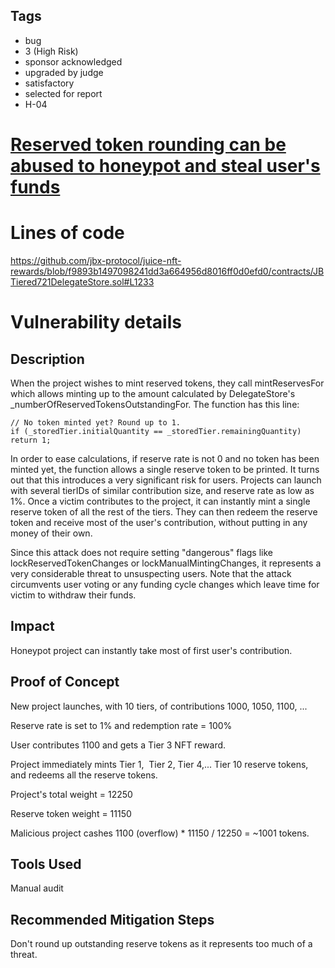 ## Tags

- bug
- 3 (High Risk)
- sponsor acknowledged
- upgraded by judge
- satisfactory
- selected for report
- H-04

# [Reserved token rounding can be abused to honeypot and steal user's funds](https://github.com/code-423n4/2022-10-juicebox-findings/issues/191) 

# Lines of code

https://github.com/jbx-protocol/juice-nft-rewards/blob/f9893b1497098241dd3a664956d8016ff0d0efd0/contracts/JBTiered721DelegateStore.sol#L1233


# Vulnerability details

## Description

When the project wishes to mint reserved tokens, they call mintReservesFor which allows minting up to the amount calculated by DelegateStore's _numberOfReservedTokensOutstandingFor. The function has this line:

```
// No token minted yet? Round up to 1.
if (_storedTier.initialQuantity == _storedTier.remainingQuantity) return 1;
```

In order to ease calculations, if reserve rate is not 0 and no token has been minted yet, the function allows a single reserve token to be printed. It turns out that this introduces a very significant risk for users. Projects can launch with several tierIDs of similar contribution size, and reserve rate as low as 1%. Once a victim contributes to the project, it can instantly mint a single reserve token of all the rest of the tiers. They can then redeem the reserve token and receive most of the user's contribution, without putting in any money of their own.

Since this attack does not require setting "dangerous" flags like lockReservedTokenChanges or lockManualMintingChanges, it represents a very considerable threat to unsuspecting users. Note that the attack circumvents user voting or any funding cycle changes which leave time for victim to withdraw their funds. 

## Impact

Honeypot project can instantly take most of first user's contribution.

## Proof of Concept

New project launches, with 10 tiers, of contributions 1000, 1050, 1100, ...

Reserve rate is set to 1% and redemption rate = 100%

User contributes 1100 and gets a Tier 3 NFT reward. 

Project immediately mints Tier 1,  Tier 2, Tier 4,... Tier 10 reserve tokens, and redeems all the reserve tokens.

Project's total weight = 12250

Reserve token weight = 11150

Malicious project cashes 1100 (overflow) * 11150 / 12250 = ~1001 tokens.

## Tools Used

Manual audit

## Recommended Mitigation Steps

Don't round up outstanding reserve tokens as it represents too much of a threat.